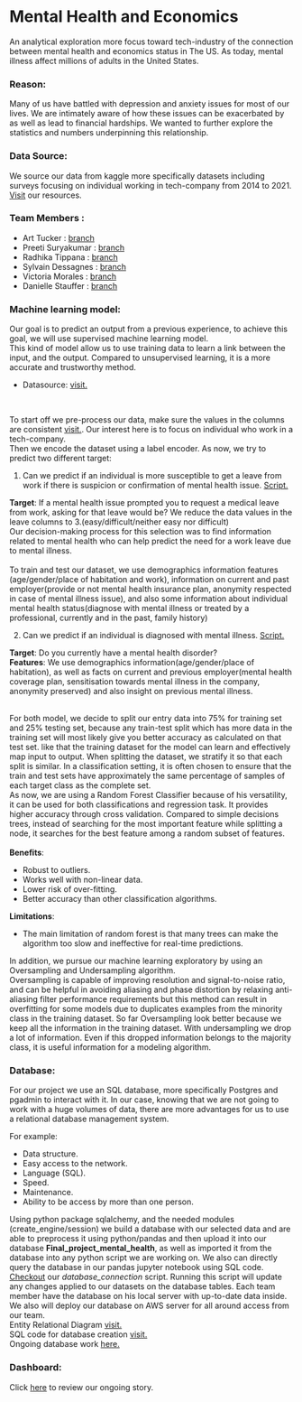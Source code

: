 # Mental Health and Economics

An analytical exploration more focus toward tech-industry of the connection between mental health and economics status in The US. As today, mental illness affect millions of adults in the United States.
 

### Reason:
Many of us have battled with depression and anxiety issues for most of our lives. We are intimately aware of how these issues can be exacerbated by as well as lead to financial hardships. We wanted to further explore the statistics and numbers underpinning this relationship.

### Data Source:
We source our data from kaggle more specifically datasets including surveys focusing on individual working in tech-company from 2014 to 2021.<br>
[Visit](https://github.com/ArtTucker/mental_health_and_economics/tree/SylvainDessagnes_2nd_segment/resources) our resources.

### Team Members : 
- Art Tucker : [branch](https://github.com/ArtTucker/mental_health_and_economics/tree/tucker_a_branch_01) 
- Preeti Suryakumar : [branch](https://github.com/ArtTucker/mental_health_and_economics/tree/preeti-01)
- Radhika Tippana : [branch](https://github.com/ArtTucker/mental_health_and_economics/tree/rtippana_segment_2)
- Sylvain Dessagnes : [branch](https://github.com/ArtTucker/mental_health_and_economics/tree/SylvainDessagnes_2nd_segment)
- Victoria Morales : [branch](https://github.com/ArtTucker/mental_health_and_economics/tree/morales_v_branch)
- Danielle Stauffer : [branch](https://github.com/ArtTucker/mental_health_and_economics/tree/Stauffer_Branch)

### Machine learning model:

Our goal is to predict an output from a previous experience, to achieve this goal, we will use supervised machine learning model.<br>
This kind of model allow us to use training data to learn a link between the input, and the output. Compared to unsupervised learning, it is a more accurate and trustworthy method.<br>
- Datasource: [visit.](https://github.com/ArtTucker/mental_health_and_economics/blob/SylvainDessagnes_2nd_segment/resources/clean_data/clean_dataset_2016.csv)
<br>
  
To start off we pre-process our data, make sure the values in the columns are consistent [visit.](https://github.com/ArtTucker/mental_health_and_economics/blob/SylvainDessagnes_2nd_segment/notebook/cleaning_dataset_2016.ipynb). Our interest here is to focus on individual who work in a tech-company.<br> 
Then we encode the dataset using a label encoder.
As now, we try to predict two different target:
1) Can we predict if an individual is more susceptible to get a leave from work if there is suspicion or confirmation of mental health issue.
[Script.](https://github.com/ArtTucker/mental_health_and_economics/blob/SylvainDessagnes_2nd_segment/machine_learning/machine_learning_test1.ipynb)

**Target**: If a mental health issue prompted you to request a medical leave from work, asking for that leave would be?
We reduce the data values in the leave columns to 3.(easy/difficult/neither easy nor difficult)
<br>
Our decision-making process for this selection was to find information related to mental health who can help predict the need for a work leave due to mental illness.
<br>   
To train and test our dataset, we use demographics information features (age/gender/place of habitation and work), information on current and past employer(provide or not mental health insurance plan, anonymity respected in case of mental illness issue), and also some information about individual mental health status(diagnose with mental illness or treated by a professional, currently and in the past, family history)

   
2) Can we predict if an individual is diagnosed with mental illness.
[Script.](https://github.com/ArtTucker/mental_health_and_economics/blob/SylvainDessagnes_2nd_segment/machine_learning/machine_learning_test2.ipynb)

**Target**: Do you currently have a mental health disorder?
<br>
**Features**: We use demographics information(age/gender/place of habitation), as well as facts on current and previous employer(mental health coverage plan, sensitisation towards mental illness in the company, anonymity preserved) and also insight on previous mental illness.    
<br>

For both model, we decide to split our entry data into 75% for training set and 25% testing set, because any train-test split which has more data in the training set will most likely give you better accuracy as calculated on that test set. like that the training dataset for the model can learn and effectively map input to output. 
When splitting the dataset, we stratify it so that each split is similar. In a classification setting, it is often chosen to ensure that the train and test sets have approximately the same percentage of samples of each target class as the complete set.
<br>
As now, we are using a Random Forest Classifier because of his versatility, it can be used for both classifications and regression task. It provides higher accuracy through cross validation. Compared to simple decisions trees, instead of searching for the most important feature while splitting a node, it searches for the best feature among a random subset of features.
<br>
<br>
**Benefits**:
- Robust to outliers.
- Works well with non-linear data.
- Lower risk of over-fitting.
- Better accuracy than other classification algorithms.

**Limitations**:
- The main limitation of random forest is that many trees can make the algorithm too slow and ineffective for real-time predictions.

In addition, we pursue our machine learning exploratory by using an Oversampling and Undersampling algorithm.
<br>
Oversampling is capable of improving resolution and signal-to-noise ratio, and can be helpful in avoiding aliasing and phase distortion by relaxing anti-aliasing filter performance requirements but this method can result in overfitting for some models due to duplicates examples from the minority class in the training dataset.
So far Oversampling look better because we keep all the information in the training dataset. With undersampling we drop a lot of information. Even if this dropped information belongs to the majority class, it is useful information for a modeling algorithm.


### Database:

For our project we use an SQL database, more specifically Postgres and pgadmin to interact with it. In our case, knowing that we are not going to work with a huge volumes of data, there are more advantages for us to use a relational database management system.

For example:
- Data structure.
- Easy access to the network.
- Language (SQL).
- Speed.
- Maintenance.
- Ability to be access by more than one person.

Using python package sqlalchemy, and the needed modules (create_engine/session) we build a database with our selected data and are able to preprocess it using python/pandas and then upload it into our database **Final_project_mental_health**, as well as imported it from the database into any python script we are working on.
We also can directly query the database in our pandas jupyter notebook using SQL code.
<br>
[Checkout](https://github.com/ArtTucker/mental_health_and_economics/blob/SylvainDessagnes_2nd_segment/database/database_connection.ipynb) our *database_connection* script.
Running this script will update any changes applied to our datasets on the database tables.
Each team member have the database on his local server with up-to-date data inside. We also will deploy our database on AWS server for all around access from our team.
<br>
Entity Relational Diagram [visit.](https://github.com/ArtTucker/mental_health_and_economics/blob/SylvainDessagnes_2nd_segment/database/database_ERD.png)
<br>
SQL code for database creation [visit.](https://github.com/ArtTucker/mental_health_and_economics/blob/SylvainDessagnes_2nd_segment/database/database_creation_SQL)
<br>
Ongoing database work [here.](https://github.com/ArtTucker/mental_health_and_economics/tree/SylvainDessagnes_2nd_segment/database)
### Dashboard:

Click [here]() to review our ongoing story.
